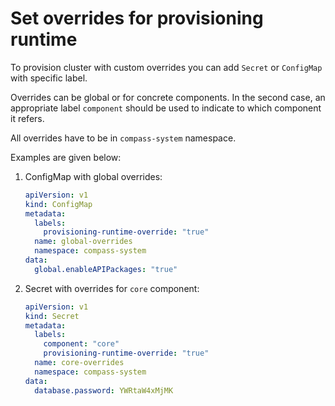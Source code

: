# Set overrides for provisioning runtime

To provision cluster with custom overrides you can add `Secret` or `ConfigMap` with specific label.

Overrides can be global or for concrete components. In the second case, an appropriate label `component` should be used to indicate to which component it refers.

All overrides have to be in `compass-system` namespace.

Examples are given below:

1. ConfigMap with global overrides:
    ```yaml
    apiVersion: v1
    kind: ConfigMap
    metadata:
      labels:
        provisioning-runtime-override: "true"
      name: global-overrides
      namespace: compass-system
    data:
      global.enableAPIPackages: "true"
    ```  

2. Secret with overrides for `core` component:
    ```yaml
    apiVersion: v1
    kind: Secret
    metadata:
      labels:
        component: "core"
        provisioning-runtime-override: "true"
      name: core-overrides
      namespace: compass-system
    data:
      database.password: YWRtaW4xMjMK
    ```  
